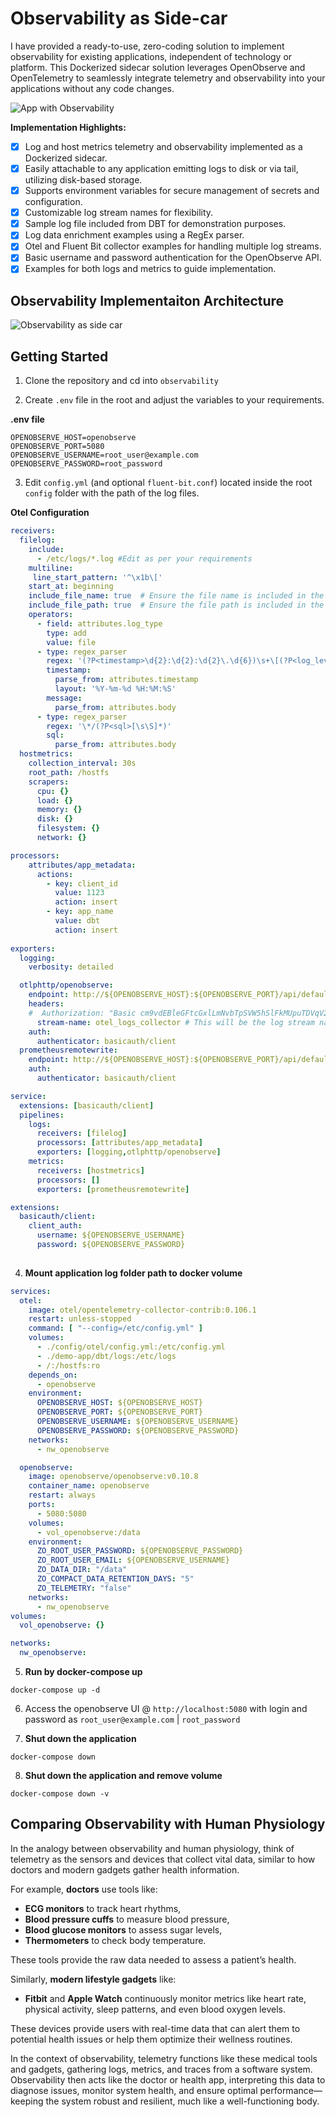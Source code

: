 # Observability as Side-car

I have provided a ready-to-use, zero-coding solution to implement observability for existing applications, independent of technology or platform. This Dockerized sidecar solution leverages OpenObserve and OpenTelemetry to seamlessly integrate telemetry and observability into your applications without any code changes.

![App with Observability](app-with-observability%20(1).jpg "App with Observability")


**Implementation Highlights:**

- [x] Log and host metrics telemetry and observability implemented as a Dockerized sidecar.
- [x] Easily attachable to any application emitting logs to disk or via tail, utilizing disk-based storage.
- [x] Supports environment variables for secure management of secrets and configuration.
- [x] Customizable log stream names for flexibility.
- [x] Sample log file included from DBT for demonstration purposes.
- [x] Log data enrichment examples using a RegEx parser.
- [x] Otel and Fluent Bit collector examples for handling multiple log streams.
- [x] Basic username and password authentication for the OpenObserve API.
- [x] Examples for both logs and metrics to guide implementation.

## Observability Implementaiton Architecture

![Observability as side car](observability-side-car-docker.jpg "Observability as side car")


## Getting Started

1. Clone the repository and cd into `observability`

2. Create `.env` file in the root and adjust the variables to your requirements.

**.env file**

```.env
OPENOBSERVE_HOST=openobserve
OPENOBSERVE_PORT=5080
OPENOBSERVE_USERNAME=root_user@example.com
OPENOBSERVE_PASSWORD=root_password
```

3. Edit `config.yml` (and optional `fluent-bit.conf`) located inside the root `config` folder with the path of the log files. 

**Otel Configuration**

```config.yml
receivers:
  filelog:
    include: 
      - /etc/logs/*.log #Edit as per your requirements
    multiline:
     line_start_pattern: '^\x1b\['
    start_at: beginning
    include_file_name: true  # Ensure the file name is included in the logs
    include_file_path: true  # Ensure the file path is included in the logs
    operators:
      - field: attributes.log_type
        type: add
        value: file
      - type: regex_parser
        regex: '(?P<timestamp>\d{2}:\d{2}:\d{2}\.\d{6})\s+\[(?P<log_level>\w+)\s*\]\s+\[(?P<thread>\w+)\]:\s+(?P<message>.*)'
        timestamp:
          parse_from: attributes.timestamp
          layout: '%Y-%m-%d %H:%M:%S'
        message:
          parse_from: attributes.body
      - type: regex_parser
        regex: '\*/(?P<sql>[\s\S]*)'
        sql:
          parse_from: attributes.body
  hostmetrics:
    collection_interval: 30s
    root_path: /hostfs
    scrapers:
      cpu: {}
      load: {}
      memory: {}
      disk: {}
      filesystem: {}
      network: {}

processors:
    attributes/app_metadata:
      actions:
        - key: client_id
          value: 1123
          action: insert
        - key: app_name
          value: dbt
          action: insert
               
exporters:
  logging:
    verbosity: detailed

  otlphttp/openobserve:
    endpoint: http://${OPENOBSERVE_HOST}:${OPENOBSERVE_PORT}/api/default
    headers:
    #  Authorization: "Basic cm9vdEBleGFtcGxlLmNvbTpSVW5hSlFkMUpuTDVqV29v" 
      stream-name: otel_logs_collector # This will be the log stream name
    auth:
      authenticator: basicauth/client
  prometheusremotewrite:
    endpoint: http://${OPENOBSERVE_HOST}:${OPENOBSERVE_PORT}/api/default/prometheus/api/v1/write
    auth:
      authenticator: basicauth/client

service:
  extensions: [basicauth/client]
  pipelines:
    logs:
      receivers: [filelog]
      processors: [attributes/app_metadata]
      exporters: [logging,otlphttp/openobserve]
    metrics:
      receivers: [hostmetrics]
      processors: []
      exporters: [prometheusremotewrite]

extensions:
  basicauth/client:
    client_auth: 
      username: ${OPENOBSERVE_USERNAME}
      password: ${OPENOBSERVE_PASSWORD}
    
```

4. **Mount application log folder path to docker volume**

```docker-compose.yml
services:
  otel:
    image: otel/opentelemetry-collector-contrib:0.106.1
    restart: unless-stopped
    command: [ "--config=/etc/config.yml" ]
    volumes:
      - ./config/otel/config.yml:/etc/config.yml
      - ./demo-app/dbt/logs:/etc/logs
      - /:/hostfs:ro
    depends_on:
      - openobserve
    environment:
      OPENOBSERVE_HOST: ${OPENOBSERVE_HOST}
      OPENOBSERVE_PORT: ${OPENOBSERVE_PORT}
      OPENOBSERVE_USERNAME: ${OPENOBSERVE_USERNAME}
      OPENOBSERVE_PASSWORD: ${OPENOBSERVE_PASSWORD}
    networks:
      - nw_openobserve

  openobserve:
    image: openobserve/openobserve:v0.10.8
    container_name: openobserve
    restart: always
    ports:
      - 5080:5080
    volumes:
      - vol_openobserve:/data
    environment:
      ZO_ROOT_USER_PASSWORD: ${OPENOBSERVE_PASSWORD}
      ZO_ROOT_USER_EMAIL: ${OPENOBSERVE_USERNAME}
      ZO_DATA_DIR: "/data"
      ZO_COMPACT_DATA_RETENTION_DAYS: "5"
      ZO_TELEMETRY: "false"
    networks:
      - nw_openobserve
volumes:
  vol_openobserve: {}

networks:
  nw_openobserve:
```

5. **Run by docker-compose up**

```
docker-compose up -d
```

6. Access the openobserve UI @ `http://localhost:5080` with login and password as `root_user@example.com` |  `root_password` 

7. **Shut down the application**

```
docker-compose down
```

8. **Shut down the application and remove volume**

```
docker-compose down -v
```


## Comparing Observability with Human Physiology

In the analogy between observability and human physiology, think of telemetry as the sensors and devices that collect vital data, similar to how doctors and modern gadgets gather health information.

For example, **doctors** use tools like:
- **ECG monitors** to track heart rhythms,
- **Blood pressure cuffs** to measure blood pressure,
- **Blood glucose monitors** to assess sugar levels,
- **Thermometers** to check body temperature.

These tools provide the raw data needed to assess a patient’s health.

Similarly, **modern lifestyle gadgets** like:
- **Fitbit** and **Apple Watch** continuously monitor metrics like heart rate, physical activity, sleep patterns, and even blood oxygen levels. 

These devices provide users with real-time data that can alert them to potential health issues or help them optimize their wellness routines.

In the context of observability, telemetry functions like these medical tools and gadgets, gathering logs, metrics, and traces from a software system. Observability then acts like the doctor or health app, interpreting this data to diagnose issues, monitor system health, and ensure optimal performance—keeping the system robust and resilient, much like a well-functioning body.
